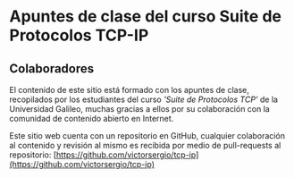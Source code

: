 # Apuntes de clase del curso Suite de Protocolos TCP-IP

## Colaboradores
El contenido de este sitio está formado con los apuntes de clase, recopilados por los estudiantes del curso *'Suite de Protocolos TCP'* de la Universidad Galileo, muchas gracias a ellos por su colaboración con la comunidad de contenido abierto en Internet.

Este sitio web cuenta con un repositorio en GitHub, cualquier colaboración al contenido y revisión al mismo es recibida por medio de pull-requests al repositorio: [https://github.com/victorsergio/tcp-ip](https://github.com/victorsergio/tcp-ip)
